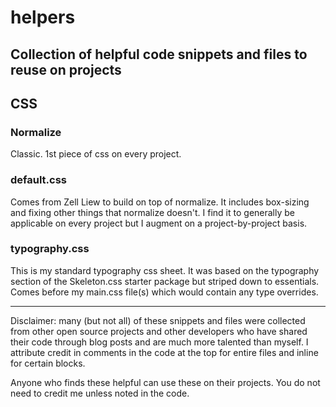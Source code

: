 # helpers

## Collection of helpful code snippets and files to reuse on projects

## CSS

### Normalize

Classic. 1st piece of css on every project.

### default.css

Comes from Zell Liew to build on top of normalize. It includes box-sizing and fixing other things that normalize doesn't. I find it to generally be applicable on every project but I augment on a project-by-project basis.

### typography.css

This is my standard typography css sheet. It was based on the typography section of the Skeleton.css starter package but striped down to essentials. Comes before my main.css file(s) which would contain any type overrides.

---

Disclaimer: many (but not all) of these snippets and files were collected from other open source projects and other developers who have shared their code through blog posts and are much more talented than myself. I attribute credit in comments in the code at the top for entire files and inline for certain blocks.

Anyone who finds these helpful can use these on their projects. You do not need to credit me unless noted in the code.
